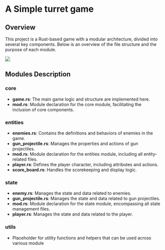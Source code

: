 # A Simple turret game

## Overview

This project is a Rust-based game with a modular architecture, divided into several key components. Below is an overview of the file structure and the purpose of each module.


<img src="https://github.com/MUKUL47/Turret_Guardian_Rust-/blob/main/turret-demo.gif" />

## Modules Description

### core

- **game.rs**: The main game logic and structure are implemented here.
- **mod.rs**: Module declaration for the core module, facilitating the inclusion of core components.

### entities

- **enemies.rs**: Contains the definitions and behaviors of enemies in the game.
- **gun_projectile.rs**: Manages the properties and actions of gun projectiles.
- **mod.rs**: Module declaration for the entities module, including all entity-related files.
- **player.rs**: Defines the player character, including attributes and actions.
- **score_board.rs**: Handles the scorekeeping and display logic.

### state

- **enemy.rs**: Manages the state and data related to enemies.
- **gun_projectile.rs**: Manages the state and data related to gun projectiles.
- **mod.rs**: Module declaration for the state module, encompassing all state management files.
- **player.rs**: Manages the state and data related to the player.

### utils

- Placeholder for utility functions and helpers that can be used across various module

